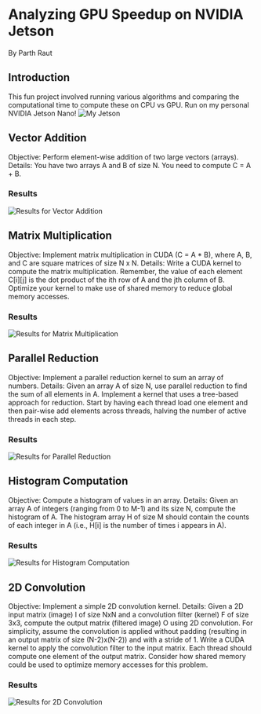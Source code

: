 # Analyzing GPU Speedup on NVIDIA Jetson
By Parth Raut

## Introduction
This fun project involved running various algorithms and comparing the computational time to compute these on CPU vs GPU. Run on my personal NVIDIA Jetson Nano!
![My Jetson](misc/jetson.jpeg)

## Vector Addition
Objective: Perform element-wise addition of two large vectors (arrays).
Details: You have two arrays A and B of size N. You need to compute C = A + B.

### Results
![Results for Vector Addition](graphs/results/vector_addition.csv_N_vs_Speedup.png)


## Matrix Multiplication
Objective: Implement matrix multiplication in CUDA (C = A * B), where A, B, and C are square matrices of size N x N.
Details: Write a CUDA kernel to compute the matrix multiplication. Remember, the value of each element C[i][j] is the dot product of the ith row of A and the jth column of B.
Optimize your kernel to make use of shared memory to reduce global memory accesses.

### Results
![Results for Matrix Multiplication](graphs/results/matrix_multiplication.csv_N_vs_Speedup.png)

## Parallel Reduction
Objective: Implement a parallel reduction kernel to sum an array of numbers.
Details: Given an array A of size N, use parallel reduction to find the sum of all elements in A.
Implement a kernel that uses a tree-based approach for reduction. Start by having each thread load one element and then pair-wise add elements across threads, halving the number of active threads in each step.

### Results
![Results for Parallel Reduction](graphs/results/parallel_reduction.csv_N_vs_Speedup.png)

## Histogram Computation
Objective: Compute a histogram of values in an array.
Details: Given an array A of integers (ranging from 0 to M-1) and its size N, compute the histogram of A. The histogram array H of size M should contain the counts of each integer in A (i.e., H[i] is the number of times i appears in A).

### Results
![Results for Histogram Computation](graphs/results/histogram.csv_N_vs_Speedup.png)

## 2D Convolution
Objective: Implement a simple 2D convolution kernel.
Details: Given a 2D input matrix (image) I of size NxN and a convolution filter (kernel) F of size 3x3, compute the output matrix (filtered image) O using 2D convolution.
For simplicity, assume the convolution is applied without padding (resulting in an output matrix of size (N-2)x(N-2)) and with a stride of 1.
Write a CUDA kernel to apply the convolution filter to the input matrix. Each thread should compute one element of the output matrix.
Consider how shared memory could be used to optimize memory accesses for this problem.

### Results
![Results for 2D Convolution](graphs/results/convolution.csv_N_vs_Speedup.png)